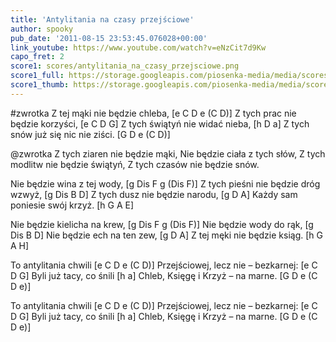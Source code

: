 ```yaml
---
title: 'Antylitania na czasy przejściowe'
author: spooky
pub_date: '2011-08-15 23:53:45.076028+00:00'
link_youtube: https://www.youtube.com/watch?v=eNzCit7d9Kw
capo_fret: 2
score1: scores/antylitania_na_czasy_przejsciowe.png
score1_full: https://storage.googleapis.com/piosenka-media/media/scores/antylitania_na_czasy_przejsciowe.png
score1_thumb: https://storage.googleapis.com/piosenka-media/media/scores/antylitania_na_czasy_przejsciowe.png.180x0_q85_upscale.jpg
---
```


#zwrotka
Z tej mąki nie będzie chleba, [e C D e (C D)]
Z tych prac nie będzie korzyści, [e C D G]
Z tych świątyń nie widać nieba, [h D a]
Z tych snów już się nic nie ziści. [G D e (C D)]

@zwrotka
Z tych ziaren nie będzie mąki,
Nie będzie ciała z tych słów,
Z tych modlitw nie będzie świątyń,
Z tych czasów nie będzie snów.

Nie będzie wina z tej wody, [g Dis F g (Dis F)]
Z tych pieśni nie będzie dróg wzwyż, [g Dis B D]
Z tych dusz nie będzie narodu, [g D A]
Każdy sam poniesie swój krzyż. [h G A E]

Nie będzie kielicha na krew, [g Dis F g (Dis F)]
Nie będzie wody do rąk, [g Dis B D]
Nie będzie ech na ten zew, [g D A]
Z tej męki nie będzie ksiąg. [h G A H]

To antylitania chwili [e C D e (C D)]
Przejściowej, lecz nie – bezkarnej: [e C D G]
Byli już tacy, co śnili [h a]
Chleb, Księgę i Krzyż – na marne. [G D e (C D e)]

To antylitania chwili [e C D e (C D)]
Przejściowej, lecz nie – bezkarnej: [e C D G]
Byli już tacy, co śnili [h a]
Chleb, Księgę i Krzyż – na marne. [G D e (C D e)]